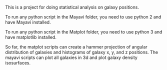 This is a project for doing statistical analysis on galaxy positions. 

To run any python script in the Mayavi folder, you need to use python 2 and have Mayavi installed.

To run any python script in the Matplot folder, you need to use python 3 and have matplotlib installed. 

So far, the matplot scripts can create a hammer projection of angular distribution of galaxies and histograms of galaxy x, y, and z positions. The mayavi scripts can plot all galaxies in 3d and plot galaxy density isosurfaces.
